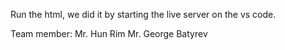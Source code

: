 Run the html, we did it by starting the live server on the vs code. 

Team member: Mr. Hun Rim
             Mr. George Batyrev